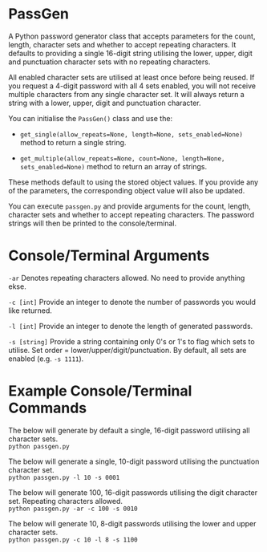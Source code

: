 # PassGen
A Python password generator class that accepts parameters for the count, length, character sets and whether to accept repeating characters.
It defaults to providing a single 16-digit string utilising the lower, upper, digit and punctuation character sets with no repeating characters.

All enabled character sets are utilised at least once before being reused. If you request a 4-digit password with all 4 sets enabled, you will not receive multiple characters from any single character set. It will always return a string with a lower, upper, digit and punctuation character.

You can initialise the `PassGen()` class and use the:
* `get_single(allow_repeats=None, length=None, sets_enabled=None)` method to return a single string.

* `get_multiple(allow_repeats=None, count=None, length=None, sets_enabled=None)` method to return an array of strings.

These methods default to using the stored object values. If you provide any of the parameters, the corresponding object value will also be updated.

You can execute `passgen.py` and provide arguments for the count, length, character sets and whether to accept repeating characters. The password strings will then be printed to the console/terminal.

# Console/Terminal Arguments
`-ar` Denotes repeating characters allowed. No need to provide anything ekse.

`-c [int]` Provide an integer to denote the number of passwords you would like returned.

`-l [int]` Provide an integer to denote the length of generated passwords.

`-s [string]` Provide a string containing only 0's or 1's to flag which sets to utilise. Set order = lower/upper/digit/punctuation. By default, all sets are enabled (e.g. `-s 1111`).

# Example Console/Terminal Commands
The below will generate by default a single, 16-digit password utilising all character sets.\
`python passgen.py`
  
The below will generate a single, 10-digit password utilising the punctuation character set.\
`python passgen.py -l 10 -s 0001`
  
The below will generate 100, 16-digit passwords utilising the digit character set. Repeating characters allowed.\
`python passgen.py -ar -c 100 -s 0010`
  
The below will generate 10, 8-digit passwords utilising the lower and upper character sets.\
`python passgen.py -c 10 -l 8 -s 1100`
